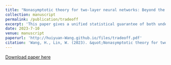 ```yaml
---
title: "Nonasymptotic theory for two-layer neural networks: Beyond the bias–variance trade-off"
collection: manuscript
permalink: /publication/tradeoff
excerpt: 'This paper gives a unified statistical guarantee of both underparametrized and overparametrized two-layer ReLU networks, and further reproduce the double descent phenonmenon.'
date: 2023-7-10
venue: manuscript
paperurl: 'http://huiyuan-Wang.github.io/files/tradeoff.pdf'
citation: 'Wang, H., Lin, W. (2023). &quot;Nonasymptotic theory for two-layer neural networks: Beyond the bias–variance trade-off.&quot; <i>Manuscript</i>.'
---
```

[Download paper here](http://huiyuan-Wang.github.io/files/tradeoff.pdf)
